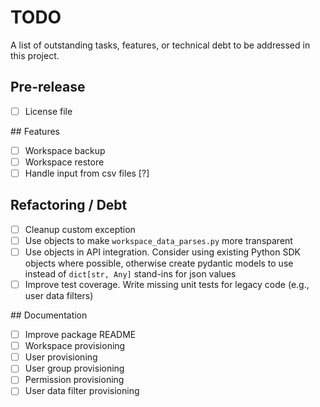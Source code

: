 # TODO

A list of outstanding tasks, features, or technical debt to be addressed in this project.

## Pre-release

- [ ] License file

## Features

- [ ] Workspace backup
- [ ] Workspace restore
- [ ] Handle input from csv files [?]

## Refactoring / Debt

- [ ] Cleanup custom exception
- [ ] Use objects to make `workspace_data_parses.py` more transparent
- [ ] Use objects in API integration. Consider using existing Python SDK objects where possible, otherwise create pydantic models to use instead of `dict[str, Any]` stand-ins for json values
- [ ] Improve test coverage. Write missing unit tests for legacy code (e.g., user data filters)

## Documentation

- [ ] Improve package README
- [ ] Workspace provisioning
- [ ] User provisioning
- [ ] User group provisioning
- [ ] Permission provisioning
- [ ] User data filter provisioning
